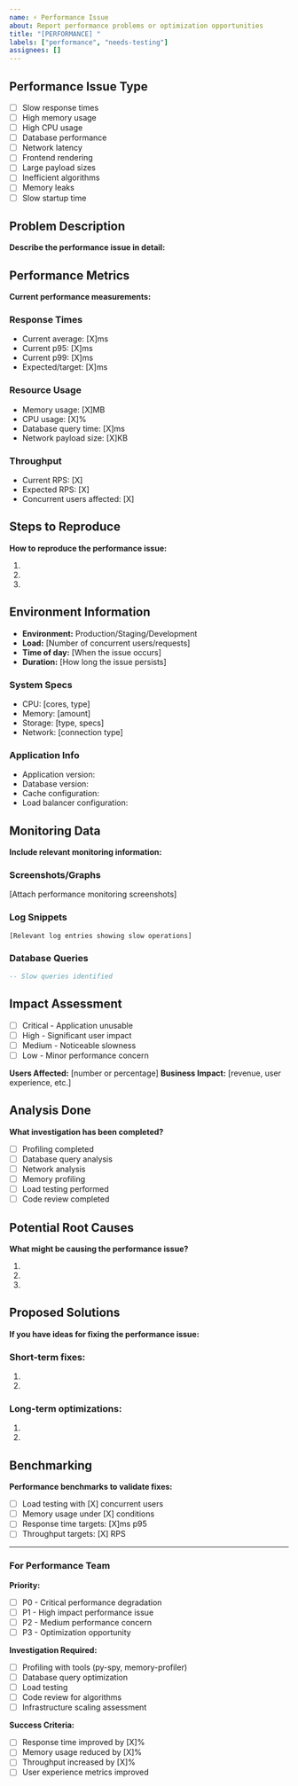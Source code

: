 ```yaml
---
name: ⚡ Performance Issue
about: Report performance problems or optimization opportunities
title: "[PERFORMANCE] "
labels: ["performance", "needs-testing"]
assignees: []
---
```


## Performance Issue Type
- [ ] Slow response times
- [ ] High memory usage
- [ ] High CPU usage
- [ ] Database performance
- [ ] Network latency
- [ ] Frontend rendering
- [ ] Large payload sizes
- [ ] Inefficient algorithms
- [ ] Memory leaks
- [ ] Slow startup time

## Problem Description
**Describe the performance issue in detail:**

## Performance Metrics
**Current performance measurements:**

### Response Times
- Current average: [X]ms
- Current p95: [X]ms  
- Current p99: [X]ms
- Expected/target: [X]ms

### Resource Usage
- Memory usage: [X]MB
- CPU usage: [X]%
- Database query time: [X]ms
- Network payload size: [X]KB

### Throughput
- Current RPS: [X]
- Expected RPS: [X]
- Concurrent users affected: [X]

## Steps to Reproduce
**How to reproduce the performance issue:**

1. 
2. 
3. 

## Environment Information
- **Environment:** Production/Staging/Development
- **Load:** [Number of concurrent users/requests]
- **Time of day:** [When the issue occurs]
- **Duration:** [How long the issue persists]

### System Specs
- CPU: [cores, type]
- Memory: [amount]
- Storage: [type, specs]
- Network: [connection type]

### Application Info
- Application version:
- Database version:
- Cache configuration:
- Load balancer configuration:

## Monitoring Data
**Include relevant monitoring information:**

### Screenshots/Graphs
[Attach performance monitoring screenshots]

### Log Snippets
```
[Relevant log entries showing slow operations]
```

### Database Queries
```sql
-- Slow queries identified
```

## Impact Assessment
- [ ] Critical - Application unusable
- [ ] High - Significant user impact
- [ ] Medium - Noticeable slowness
- [ ] Low - Minor performance concern

**Users Affected:** [number or percentage]
**Business Impact:** [revenue, user experience, etc.]

## Analysis Done
**What investigation has been completed?**

- [ ] Profiling completed
- [ ] Database query analysis
- [ ] Network analysis
- [ ] Memory profiling
- [ ] Load testing performed
- [ ] Code review completed

## Potential Root Causes
**What might be causing the performance issue?**

1. 
2. 
3. 

## Proposed Solutions
**If you have ideas for fixing the performance issue:**

### Short-term fixes:
1. 
2. 

### Long-term optimizations:
1. 
2. 

## Benchmarking
**Performance benchmarks to validate fixes:**

- [ ] Load testing with [X] concurrent users
- [ ] Memory usage under [X] conditions
- [ ] Response time targets: [X]ms p95
- [ ] Throughput targets: [X] RPS

---

### For Performance Team

**Priority:**
- [ ] P0 - Critical performance degradation
- [ ] P1 - High impact performance issue  
- [ ] P2 - Medium performance concern
- [ ] P3 - Optimization opportunity

**Investigation Required:**
- [ ] Profiling with tools (py-spy, memory-profiler)
- [ ] Database query optimization
- [ ] Load testing
- [ ] Code review for algorithms
- [ ] Infrastructure scaling assessment

**Success Criteria:**
- [ ] Response time improved by [X]%
- [ ] Memory usage reduced by [X]%
- [ ] Throughput increased by [X]%
- [ ] User experience metrics improved
